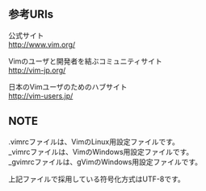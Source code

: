 
参考URIs
--------

公式サイト  
http://www.vim.org/

Vimのユーザと開発者を結ぶコミュニティサイト  
http://vim-jp.org/

日本のVimユーザのためのハブサイト  
http://vim-users.jp/

NOTE
----

.vimrcファイルは、VimのLinux用設定ファイルです。  
_vimrcファイルは、VimのWindows用設定ファイルです。  
_gvimrcファイルは、gVimのWindows用設定ファイルです。

上記ファイルで採用している符号化方式はUTF-8です。

